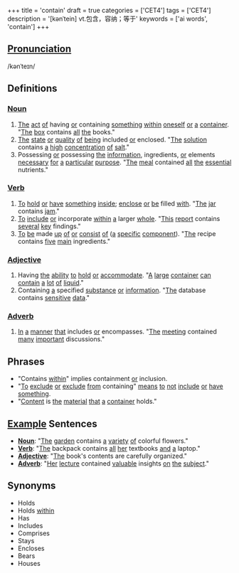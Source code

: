 +++
title = 'contain'
draft = true
categories = ['CET4']
tags = ['CET4']
description = '[kənˈtein] vt.包含，容纳；等于'
keywords = ['ai words', 'contain']
+++

## [Pronunciation](/post/pronunciation/)
/kənˈteɪn/

## Definitions
### [Noun](/post/noun/)
1. [The](/post/the/) [act](/post/act/) [of](/post/of/) having [or](/post/or/) containing [something](/post/something/) [within](/post/within/) [oneself](/post/oneself/) [or](/post/or/) [a](/post/a/) [container](/post/container/). "[The](/post/the/) [box](/post/box/) contains [all](/post/all/) [the](/post/the/) books."
2. [The](/post/the/) [state](/post/state/) [or](/post/or/) [quality](/post/quality/) [of](/post/of/) [being](/post/being/) included [or](/post/or/) enclosed. "[The](/post/the/) [solution](/post/solution/) contains [a](/post/a/) [high](/post/high/) [concentration](/post/concentration/) [of](/post/of/) [salt](/post/salt/)."
3. Possessing [or](/post/or/) possessing [the](/post/the/) [information](/post/information/), ingredients, [or](/post/or/) elements [necessary](/post/necessary/) [for](/post/for/) [a](/post/a/) [particular](/post/particular/) [purpose](/post/purpose/). "[The](/post/the/) [meal](/post/meal/) contained [all](/post/all/) [the](/post/the/) [essential](/post/essential/) nutrients."

### [Verb](/post/verb/)
1. [To](/post/to/) [hold](/post/hold/) [or](/post/or/) [have](/post/have/) [something](/post/something/) [inside](/post/inside/); [enclose](/post/enclose/) [or](/post/or/) [be](/post/be/) filled [with](/post/with/). "[The](/post/the/) [jar](/post/jar/) contains [jam](/post/jam/)."
2. [To](/post/to/) [include](/post/include/) [or](/post/or/) incorporate [within](/post/within/) [a](/post/a/) larger [whole](/post/whole/). "[This](/post/this/) [report](/post/report/) contains [several](/post/several/) [key](/post/key/) findings."
3. [To](/post/to/) [be](/post/be/) made [up](/post/up/) [of](/post/of/) [or](/post/or/) [consist](/post/consist/) [of](/post/of/) ([a](/post/a/) [specific](/post/specific/) [component](/post/component/)). "[The](/post/the/) recipe contains [five](/post/five/) [main](/post/main/) ingredients."

### [Adjective](/post/adjective/)
1. Having [the](/post/the/) [ability](/post/ability/) [to](/post/to/) [hold](/post/hold/) [or](/post/or/) [accommodate](/post/accommodate/). "[A](/post/a/) [large](/post/large/) [container](/post/container/) [can](/post/can/) [contain](/post/contain/) [a](/post/a/) [lot](/post/lot/) [of](/post/of/) [liquid](/post/liquid/)."
2. Containing [a](/post/a/) specified [substance](/post/substance/) [or](/post/or/) [information](/post/information/). "[The](/post/the/) database contains [sensitive](/post/sensitive/) [data](/post/data/)."

### [Adverb](/post/adverb/)
1. [In](/post/in/) [a](/post/a/) [manner](/post/manner/) [that](/post/that/) includes [or](/post/or/) encompasses. "[The](/post/the/) [meeting](/post/meeting/) contained [many](/post/many/) [important](/post/important/) discussions."

## Phrases
- "Contains [within](/post/within/)" implies containment [or](/post/or/) inclusion.
- "[To](/post/to/) [exclude](/post/exclude/) [or](/post/or/) [exclude](/post/exclude/) [from](/post/from/) containing" [means](/post/means/) [to](/post/to/) [not](/post/not/) [include](/post/include/) [or](/post/or/) [have](/post/have/) [something](/post/something/).
- "[Content](/post/content/) is [the](/post/the/) [material](/post/material/) [that](/post/that/) [a](/post/a/) [container](/post/container/) holds."

## [Example](/post/example/) Sentences
- **[Noun](/post/noun/)**: "[The](/post/the/) [garden](/post/garden/) contains [a](/post/a/) [variety](/post/variety/) [of](/post/of/) colorful flowers."
- **[Verb](/post/verb/)**: "[The](/post/the/) backpack contains [all](/post/all/) [her](/post/her/) textbooks [and](/post/and/) [a](/post/a/) laptop."
- **[Adjective](/post/adjective/)**: "[The](/post/the/) book's contents are carefully organized."
- **[Adverb](/post/adverb/)**: "[Her](/post/her/) [lecture](/post/lecture/) contained [valuable](/post/valuable/) insights [on](/post/on/) [the](/post/the/) [subject](/post/subject/)."

## Synonyms
- Holds
- Holds [within](/post/within/)
- Has
- Includes
- Comprises
- Stays
- Encloses
- Bears
- Houses
